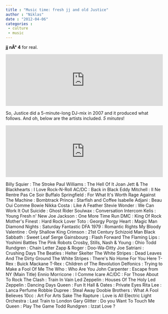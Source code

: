 ```yaml
---
title : "Music time: fresh jj and old Justice"
author : "Niklas"
date : "2012-04-06"
categories : 
 - culture
 - music
---
```


**jj nÂ° 4** for real.

<iframe width="100%" height="166" scrolling="no" src="http://w.soundcloud.com/player/?url=http%3A%2F%2Fapi.soundcloud.com%2Ftracks%2F41805499&amp;show_artwork=true" frameborder="0"></iframe>

So, Justice did a 5-minute-long DJ-mix in 2007 and it produced what follows. And oh, below are the artists included. _5 minutes_!

<iframe width="100%" height="166" scrolling="no" frameborder="no" src="http://w.soundcloud.com/player/?url=http%3A%2F%2Fapi.soundcloud.com%2Ftracks%2F37976008&amp;auto_play=false&amp;show_artwork=true&amp;color=00fffc"></iframe>

Billy Squier : The Stroke Paul Williams : The Hell Of It Joan Jett & The Blackhearts : I Love Rock-N-Roll AC/DC : Back in Black Eddy Mitchell : Il Ne Rentre Pas Ce Soir Buffalo Springfield : For What It's Worth Rage Against The Machine : Bombtrack Prince : Starfish and Coffee Isabelle Adjani : Beau Oui Comme Bowie Nikka Costa : Like A Feather Stevie Wonder : We Can Work It Out Suicide : Ghost Rider Soulwax : Conversation Intercom Kelis : Young Fresh n' New Joe Jackson : One More Time Run DMC : King Of Rock Mother's Finest : Hard Rock Lover Toto : Georgy Porgy Heart : Magic Man Diamond Nights : Saturday Fantastic DFA 1979 : Romantic Rights My Bloody Valentine : Only Shallow King Crimson : 21st Century Schizoid Man Black Sabbath : Sweet Leaf Serge Gainsbourg : Flash Forward The Flaming Lips : Yoshimi Battles The Pink Robots Crosby, Stills, Nash & Young : Ohio Todd Rundgren : Chain Letter Zapp & Roger : Doo-Wa-Ditty Joe Satriani : Crushing Days The Beatles : Helter Skelter The White Stripes : Dead Leaves And The Dirty Ground The White Stripes : There's No Home For You Here T-Rex : Buick Mackane T-Rex : Children of The Revolution Delfonics : Trying to Make a Fool Of Me The Who : Who Are You John Carpenter : Escape from NY (Main Title) Ennio Morricone : I Comme Icare AC/DC : For Those About To Rock The Clash : Train In Vain Led Zeppelin : Houses Of The Holy Led Zeppelin : Dancing Days Queen : Fun It Hall & Oates : Private Eyes Rita Lee : Lanca Perfume Robbie Dupree : Steal Away Doobie Brothers : What A Fool Believes 10cc : Art For Arts Sake The Rapture : Love is All Electric Light Orchestra : Last Train to London Gary Glitter : Do you Want To Touch Me Queen : Play The Game Todd Rundgren : Izzat Love ?
